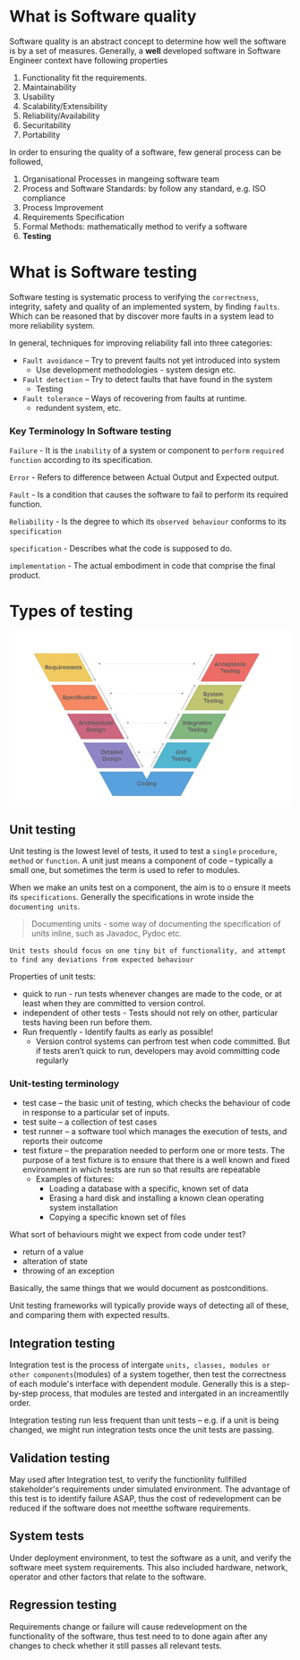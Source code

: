# What is Software quality
Software quality is an abstract concept to determine how well the software is by a set of measures. Generally, a **well** developed software in Software Engineer context have following properties
  1. Functionality fit the requirements.
  2. Maintainability
  3. Usability
  4. Scalability/Extensibility
  5. Reliability/Availability
  6. Securitability
  7. Portability

In order to ensuring the quality of a software, few general process can be followed,
1. Organisational Processes in mangeing software team
2. Process and Software Standards: by follow any standard, e.g. ISO compliance
3. Process Improvement
4. Requirements Specification
5. Formal Methods: mathematically method to verify a software
6. **Testing**


# What is Software testing
Software testing is systematic process to verifying the `correctness`, integrity, safety and quality of an implemented system, by finding `faults`. Which can be reasoned that by discover more faults in a system lead to more reliability system.

In general, techniques for improving reliability fall into three categories:
* `Fault avoidance` – Try to prevent faults not yet introduced into system
  * Use development methodologies - system design etc.
* `Fault detection` – Try to detect faults that have found in the system
  * Testing
* `Fault tolerance` – Ways of recovering from faults at runtime.
  * redundent system, etc.

### Key Terminology In Software testing
`Failure` -  It is the `inability` of a system or component to `perform` `required` `function` according to its specification.

`Error` - Refers to difference between Actual Output and Expected output.

`Fault` - Is a condition that causes the software to fail to perform its required function.

`Reliability` - Is the degree to which its `observed behaviour` conforms to its `specification`

`specification` - Describes what the code is supposed to do.

`implementation` - The actual embodiment in code that comprise the final product.


# Types of testing
![V-Model Testing](Assets/V-Model.jpg "V-Model Testing")
## Unit testing
Unit testing is the lowest level of tests, it used to test a `single` `procedure`, `method` or `function`. A unit just means a component of code – typically a small one, but sometimes the term is used to refer to modules.

When we make an units test on a component, the aim is to o ensure it meets its `specifications`. Generally the specifications in wrote inside the `documenting units`.

> Documenting units - some way of documenting the specification of units inline, such as Javadoc, Pydoc etc.

    Unit tests should focus on one tiny bit of functionality, and attempt to find any deviations from expected behaviour

Properties of unit tests:
* quick to run - run tests whenever changes are made to the code, or at least when they are committed to version control.
* independent of other tests - Tests should not rely on other, particular tests having been run before them.
* Run frequently - Identify faults as early as possible!
  * Version control systems can perfrom test when code committed. But if tests aren’t quick to run, developers may avoid committing code regularly

### Unit-testing terminology
* test case – the basic unit of testing, which checks the behaviour of code in response to a particular set of inputs.
* test suite – a collection of test cases
* test runner – a software tool which manages the execution of tests, and reports their outcome
* test fixture – the preparation needed to perform one or more tests. The purpose of a test fixture is to ensure that there is a well known and fixed environment in which tests are run so that results are repeatable
  * Examples of fixtures:
    * Loading a database with a specific, known set of data
    * Erasing a hard disk and installing a known clean operating system installation
    * Copying a specific known set of files

What sort of behaviours might we expect from code under test?
* return of a value
* alteration of state
* throwing of an exception

Basically, the same things that we would document as postconditions.

Unit testing frameworks will typically provide ways of detecting all of these, and comparing them with expected results.

## Integration testing
Integration test is the process of intergate `units, classes, modules or other components`(modules) of a system together, then test the correctness of each module's interface with dependent module. Generally this is a step-by-step process, that modules are tested and intergated in an increamentlly order. 

Integration testing run less frequent than unit tests – e.g. if a unit is being changed, we might run integration tests once the unit tests are passing.

## Validation testing
May used after Integration test, to verify the functionlity fullfilled stakeholder's requirements under simulated environment. The advantage of this test is to identify failure ASAP, thus the cost of redevelopment can be reduced if the software does not meetthe software requirements.

## System tests
Under deployment environment, to test the software as a unit, and verify the software meet system requirements. This also included hardware, network, operator and other factors that relate to the software.

## Regression testing
Requirements change or failure will cause redevelopment on the functionality of the software, thus test need to to done again after any changes to check whether it still passes all relevant tests.
